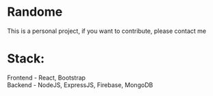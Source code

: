 # Randome

This is a personal project, if you want to contribute, please contact me

# Stack:  
Frontend - React, Bootstrap  
Backend - NodeJS, ExpressJS, Firebase, MongoDB
